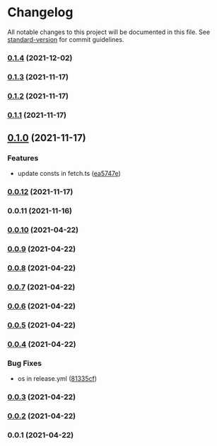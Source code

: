# Changelog

All notable changes to this project will be documented in this file. See [standard-version](https://github.com/conventional-changelog/standard-version) for commit guidelines.

### [0.1.4](https://github.com/rdarida/pantry-cloud/compare/v0.1.3...v0.1.4) (2021-12-02)

### [0.1.3](https://github.com/rdarida/pantry-cloud/compare/v0.1.2...v0.1.3) (2021-11-17)

### [0.1.2](https://github.com/rdarida/pantry-cloud/compare/v0.1.1...v0.1.2) (2021-11-17)

### [0.1.1](https://github.com/rdarida/pantry-cloud/compare/v0.1.0...v0.1.1) (2021-11-17)

## [0.1.0](https://github.com/rdarida/pantry-cloud/compare/v0.0.12...v0.1.0) (2021-11-17)


### Features

* update consts in fetch.ts ([ea5747e](https://github.com/rdarida/pantry-cloud/commit/ea5747ebba8d2d7906ae992aa2815ee8b81b467a))

### [0.0.12](https://github.com/rdarida/pantry-cloud/compare/v0.0.11...v0.0.12) (2021-11-17)

### 0.0.11 (2021-11-16)

### [0.0.10](https://github.com/rdarida/pantry-cloud/compare/v0.0.9...v0.0.10) (2021-04-22)

### [0.0.9](https://github.com/rdarida/pantry-cloud/compare/v0.0.8...v0.0.9) (2021-04-22)

### [0.0.8](https://github.com/rdarida/pantry-cloud/compare/v0.0.7...v0.0.8) (2021-04-22)

### [0.0.7](https://github.com/rdarida/pantry-cloud/compare/v0.0.6...v0.0.7) (2021-04-22)

### [0.0.6](https://github.com/rdarida/pantry-cloud/compare/v0.0.5...v0.0.6) (2021-04-22)

### [0.0.5](https://github.com/rdarida/pantry-cloud/compare/v0.0.4...v0.0.5) (2021-04-22)

### [0.0.4](https://github.com/rdarida/pantry-cloud/compare/v0.0.3...v0.0.4) (2021-04-22)


### Bug Fixes

* os in release.yml ([81335cf](https://github.com/rdarida/pantry-cloud/commit/81335cfc91774bd093ec2d3960696aec31ef4886))

### [0.0.3](https://github.com/rdarida/pantry-cloud/compare/v0.0.2...v0.0.3) (2021-04-22)

### [0.0.2](https://github.com/rdarida/pantry-cloud/compare/v0.0.1...v0.0.2) (2021-04-22)

### 0.0.1 (2021-04-22)
